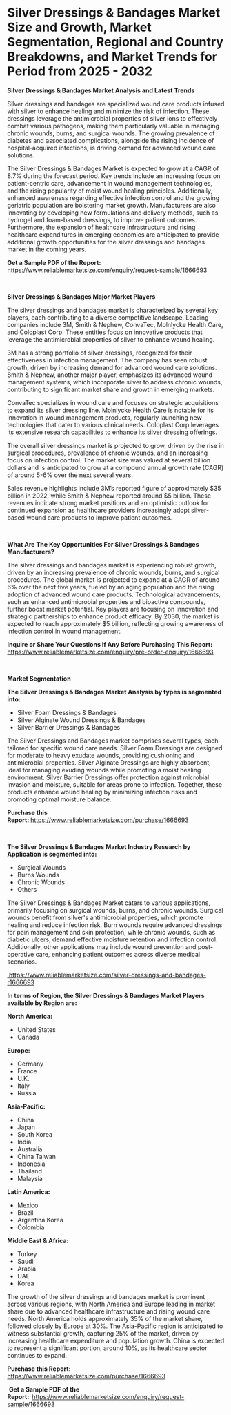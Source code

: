 <p><h1>Silver Dressings & Bandages Market Size and Growth, Market Segmentation, Regional and Country Breakdowns, and Market Trends for Period from 2025 -  2032</h1></p><p><strong>Silver Dressings & Bandages Market Analysis and Latest Trends</strong></p>
<p><p>Silver dressings and bandages are specialized wound care products infused with silver to enhance healing and minimize the risk of infection. These dressings leverage the antimicrobial properties of silver ions to effectively combat various pathogens, making them particularly valuable in managing chronic wounds, burns, and surgical wounds. The growing prevalence of diabetes and associated complications, alongside the rising incidence of hospital-acquired infections, is driving demand for advanced wound care solutions.</p><p>The Silver Dressings & Bandages Market is expected to grow at a CAGR of 8.7% during the forecast period. Key trends include an increasing focus on patient-centric care, advancement in wound management technologies, and the rising popularity of moist wound healing principles. Additionally, enhanced awareness regarding effective infection control and the growing geriatric population are bolstering market growth. Manufacturers are also innovating by developing new formulations and delivery methods, such as hydrogel and foam-based dressings, to improve patient outcomes. Furthermore, the expansion of healthcare infrastructure and rising healthcare expenditures in emerging economies are anticipated to provide additional growth opportunities for the silver dressings and bandages market in the coming years.</p></p>
<p><strong>Get a Sample PDF of the Report:&nbsp;</strong> <a href="https://www.reliablemarketsize.com/enquiry/request-sample/1666693?utm_campaign=3532&utm_medium=2&utm_source=Github&utm_content=ia&utm_term=18042025&utm_id=silver-dressings-bandages">https://www.reliablemarketsize.com/enquiry/request-sample/1666693</a></p>
<p>&nbsp;</p>
<p><strong>Silver Dressings & Bandages Major Market Players</strong></p>
<p><p>The silver dressings and bandages market is characterized by several key players, each contributing to a diverse competitive landscape. Leading companies include 3M, Smith & Nephew, ConvaTec, Molnlycke Health Care, and Coloplast Corp. These entities focus on innovative products that leverage the antimicrobial properties of silver to enhance wound healing.</p><p>3M has a strong portfolio of silver dressings, recognized for their effectiveness in infection management. The company has seen robust growth, driven by increasing demand for advanced wound care solutions. Smith & Nephew, another major player, emphasizes its advanced wound management systems, which incorporate silver to address chronic wounds, contributing to significant market share and growth in emerging markets.</p><p>ConvaTec specializes in wound care and focuses on strategic acquisitions to expand its silver dressing line. Molnlycke Health Care is notable for its innovation in wound management products, regularly launching new technologies that cater to various clinical needs. Coloplast Corp leverages its extensive research capabilities to enhance its silver dressing offerings.</p><p>The overall silver dressings market is projected to grow, driven by the rise in surgical procedures, prevalence of chronic wounds, and an increasing focus on infection control. The market size was valued at several billion dollars and is anticipated to grow at a compound annual growth rate (CAGR) of around 5-6% over the next several years.</p><p>Sales revenue highlights include 3M’s reported figure of approximately $35 billion in 2022, while Smith & Nephew reported around $5 billion. These revenues indicate strong market positions and an optimistic outlook for continued expansion as healthcare providers increasingly adopt silver-based wound care products to improve patient outcomes.</p></p>
<p>&nbsp;</p>
<p><strong>What Are The Key Opportunities For Silver Dressings & Bandages Manufacturers?</strong></p>
<p><p>The silver dressings and bandages market is experiencing robust growth, driven by an increasing prevalence of chronic wounds, burns, and surgical procedures. The global market is projected to expand at a CAGR of around 6% over the next five years, fueled by an aging population and the rising adoption of advanced wound care products. Technological advancements, such as enhanced antimicrobial properties and bioactive compounds, further boost market potential. Key players are focusing on innovation and strategic partnerships to enhance product efficacy. By 2030, the market is expected to reach approximately $5 billion, reflecting growing awareness of infection control in wound management.</p></p>
<p><strong>Inquire or Share Your Questions If Any Before Purchasing This Report:</strong> <a href="https://www.reliablemarketsize.com/enquiry/pre-order-enquiry/1666693?utm_campaign=3532&utm_medium=2&utm_source=Github&utm_content=ia&utm_term=18042025&utm_id=silver-dressings-bandages">https://www.reliablemarketsize.com/enquiry/pre-order-enquiry/1666693</a></p>
<p>&nbsp;</p>
<p><strong>Market Segmentation</strong></p>
<p><strong>The Silver Dressings & Bandages Market Analysis by types is segmented into:</strong></p>
<p><ul><li>Silver Foam Dressings & Bandages</li><li>Silver Alginate Wound Dressings & Bandages</li><li>Silver Barrier Dressings & Bandages</li></ul></p>
<p><p>The Silver Dressings and Bandages market comprises several types, each tailored for specific wound care needs. Silver Foam Dressings are designed for moderate to heavy exudate wounds, providing cushioning and antimicrobial properties. Silver Alginate Dressings are highly absorbent, ideal for managing exuding wounds while promoting a moist healing environment. Silver Barrier Dressings offer protection against microbial invasion and moisture, suitable for areas prone to infection. Together, these products enhance wound healing by minimizing infection risks and promoting optimal moisture balance.</p></p>
<p><strong>Purchase this Report:&nbsp;</strong><a href="https://www.reliablemarketsize.com/purchase/1666693?utm_campaign=3532&utm_medium=2&utm_source=Github&utm_content=ia&utm_term=18042025&utm_id=silver-dressings-bandages">https://www.reliablemarketsize.com/purchase/1666693</a></p>
<p>&nbsp;</p>
<p><strong>The Silver Dressings & Bandages Market Industry Research by Application is segmented into:</strong></p>
<p><ul><li>Surgical Wounds</li><li>Burns Wounds</li><li>Chronic Wounds</li><li>Others</li></ul></p>
<p><p>The Silver Dressings & Bandages Market caters to various applications, primarily focusing on surgical wounds, burns, and chronic wounds. Surgical wounds benefit from silver's antimicrobial properties, which promote healing and reduce infection risk. Burn wounds require advanced dressings for pain management and skin protection, while chronic wounds, such as diabetic ulcers, demand effective moisture retention and infection control. Additionally, other applications may include wound prevention and post-operative care, enhancing patient outcomes across diverse medical scenarios.</p></p>
<p><a href="https://www.reliablemarketsize.com/silver-dressings-and-bandages-r1666693?utm_campaign=3532&utm_medium=2&utm_source=Github&utm_content=ia&utm_term=18042025&utm_id=silver-dressings-bandages">&nbsp;https://www.reliablemarketsize.com/silver-dressings-and-bandages-r1666693</a></p>
<p><strong>In terms of Region, the Silver Dressings & Bandages Market Players available by Region are:</strong></p>
<p>
    <p> <strong> North America: </strong>
        <ul>
            <li>United States</li>
            <li>Canada</li>
        </ul>
        </p> 
    <p> <strong> Europe: </strong>
        <ul>
            <li>Germany</li>
            <li>France</li>
            <li>U.K.</li>
            <li>Italy</li>
            <li>Russia</li>
        </ul>
        </p> 
    <p> <strong> Asia-Pacific: </strong>
        <ul>
            <li>China</li>
            <li>Japan</li>
            <li>South Korea</li>
            <li>India</li>
            <li>Australia</li>
            <li>China Taiwan</li>
            <li>Indonesia</li>
            <li>Thailand</li>
            <li>Malaysia</li>
        </ul>
        </p> 
    <p> <strong> Latin America: </strong>
        <ul>
            <li>Mexico</li>
            <li>Brazil</li>
            <li>Argentina Korea</li>
            <li>Colombia</li>
        </ul>
        </p> 
    <p> <strong> Middle East & Africa: </strong>
        <ul>
            <li>Turkey</li>
            <li>Saudi</li>
            <li>Arabia</li>
            <li>UAE</li>
            <li>Korea</li>
        </ul>
    </p>
    </p>
<p><p>The growth of the silver dressings and bandages market is prominent across various regions, with North America and Europe leading in market share due to advanced healthcare infrastructure and rising wound care needs. North America holds approximately 35% of the market share, followed closely by Europe at 30%. The Asia-Pacific region is anticipated to witness substantial growth, capturing 25% of the market, driven by increasing healthcare expenditure and population growth. China is expected to represent a significant portion, around 10%, as its healthcare sector continues to expand.</p></p>
<p><strong>Purchase this Report: </strong><a href="https://www.reliablemarketsize.com/purchase/1666693?utm_campaign=3532&utm_medium=2&utm_source=Github&utm_content=ia&utm_term=18042025&utm_id=silver-dressings-bandages">https://www.reliablemarketsize.com/purchase/1666693</a></p>
<p>&nbsp;<strong>Get a Sample PDF of the Report:&nbsp;&nbsp;</strong><a href="https://www.reliablemarketsize.com/enquiry/request-sample/1666693?utm_campaign=3532&utm_medium=2&utm_source=Github&utm_content=ia&utm_term=18042025&utm_id=silver-dressings-bandages">https://www.reliablemarketsize.com/enquiry/request-sample/1666693</a></p>
<p><strong></strong></p>
<p><p></p><p></p><p></p></p>